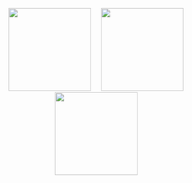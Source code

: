 <p align="center">
<a href="https://github.com/enty8080">
<img height="165" src="https://github-readme-stats.vercel.app/api?username=enty8080&show_icons=true&include_all_commits=true&theme=react&cache_seconds=3200&hide_border=true" /></a>
&nbsp;&nbsp;&nbsp;
</a>
<a href="https://github.com/enty8080">
<img height="165" src="https://github-profile-trophy.vercel.app/?username=enty8080&theme=nord" /></a>
</a>
<a href="https://github.com/enty8080">
<img height="165" src="https://estruyf-github.azurewebsites.net/api/VisitorHit?user=estruyf&repo=enty8080&countColorcountColor&countColor=%237B1E7A" /></a>
</a>
</p>

